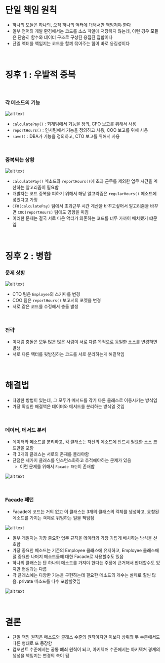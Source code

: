 # 단일 책임 원칙

- 하나의 모듈은 하나의, 오직 하나의 액터에 대해서만 책임져야 한다
- 일부 언어와 개발 환경에서는 코드를 소스 파일에 저장하지 않는데, 이런 경우 모듈은 단숨히 함수와 데이터 구조로 구성된 응집된 집합이다
- 단일 액터를 책임지는 코드를 함꼐 묶어주는 힘이 바로 응집성이다

<br>

# 징후 1 : 우발적 중복

<br>

### 각 메소드의 기능

![alt text](image.png)

- `calculatePay()` : 회계팀에서 기능을 정의, CFO 보고를 위해서 사용
- `reportHours()` : 인사팀에서 기능을 정의하고 사용, COO 보고를 위해 사용
- `save()` : DBA가 기능을 정의하고, CTO 보고를 위해서 사용

<br>

### 중복되는 상황

![alt text](image-1.png)

- `calculatePay()` 메소드와 `reportHours()`에 초과 근무를 제외한 업무 시간을 계산하는 알고리즘이 필요함
- 개발자는 코드 중복을 피하기 위해서 해당 알고리즘은 `regularHours()` 메소드에 넣었다고 가정
- `CFO(calculatePay)` 팀에서 초과근무 시간 계산을 바꾸고싶어서 알고리즘을 바꾸면 `COO(reportHours)` 팀에도 영향을 미침
- 이러한 문제는 결국 서로 다은 액터가 의존하는 코드를 너무 가까이 배치했기 떄문임

<br>

# 징후 2 : 병합

### 문제 상황

![alt text](image-2.png)

- CTO 팀은 `Employee`의 스키마를 변경
- COO 팀은 `reportHours()` 보고서의 포멧을 변경
- 서로 같은 코드를 수정해서 충돌 발생

<br>

### 전략

- 이처럼 충돌은 모두 많은 많은 사람이 서로 다른 목적으로 동일한 소스를 변경하면 발생
- 서로 다른 액터를 뒷밤침하는 코드를 서로 분리하는게 해결책임

<br>

# 해결법

- 다양한 방법이 있는데, 그 모두가 메서드를 각기 다른 클래스로 이동시키는 방식임
- 가장 확실한 해결책은 데이터와 메서드를 분리하는 방식일 것임

<br>

### 데이터, 메서드 분리

- 데이터와 메소드를 분리하고, 각 클래스는 자신의 메소드에 반드시 필요한 소스 코드만을 포함
- 각 3개의 클래스는 서로의 존재를 몰라야함
- 단점은 세가지 클래스를 인스턴스화하고 추적해야하는 문제가 있음
  - 이런 문제를 위해서 `Facade 패턴`이 존재함

![alt text](image-3.png)

<br>

### Facade 패턴

- Facade에 코드는 거의 없고 이 클래스는 3개의 클래스의 객체를 생성하고, 요청된 메소드를 가지는 객체로 위임하는 일을 책임짐

![alt text](image-4.png)

- 일부 개발자는 가장 중요한 업무 규칙을 데이터와 가장 가깝게 배치하는 방식을 선호함
- 가장 중요한 메소드는 기존의 Employee 클래스에 유지하고, Employee 클래스에 덜 중요한 나머지 메소드들에 대한 Facade로 사용할수도 있음
- 하나의 클래스는 단 하나의 메소드를 가져야 한다는 주장에 근거해서 반대할수도 있지만 현실과는 다름
- 각 클래스에는 다양한 기능을 구현하는데 필요한 메소드의 개수는 실제로 훨씬 많음. private 메소드를 다수 포함할것임

![alt text](image-5.png)

<br>

# 결론

- 단일 책임 원칙은 메소드와 클래스 수준의 원칙이지만 이보다 상위의 두 수준에서도 다른 형태로 또 등장함
- 컴포넌트 수준에서는 공통 폐쇠 원칙이 되고, 아키텍쳐 수준에서는 아키텍쳐 경계의 생성을 책임지는 변경의 축이 됨
